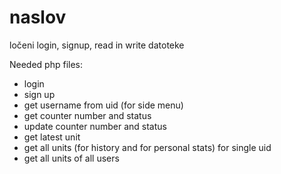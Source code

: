 # naslov

ločeni login, signup, read in write datoteke

Needed php files:
- login
- sign up
- get username from uid (for side menu)
- get counter number and status
- update counter number and status
- get latest unit
- get all units (for history and for personal stats) for single uid
- get all units of all users